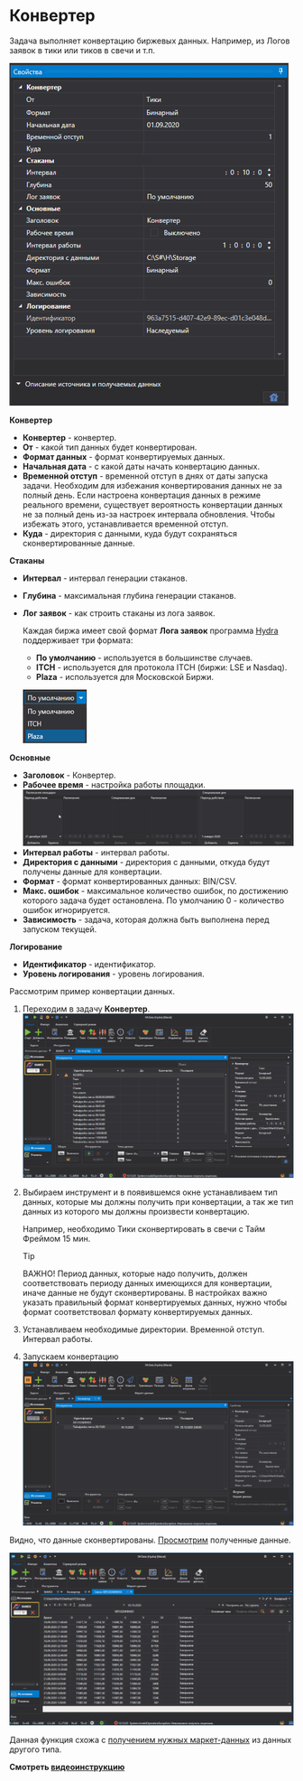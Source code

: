 # Конвертер

Задача выполняет конвертацию биржевых данных. Например, из Логов заявок в тики или тиков в свечи и т.п.

![hydra tasks converter](../../../images/hydra_tasks_converter.png)

**Конвертер**

- **Конвертер** \- конвертер. 
- **От** \- какой тип данных будет конвертирован. 
- **Формат данных** \- формат конвертируемых данных. 
- **Начальная дата** \- с какой даты начать конвертацию данных. 
- **Временной отступ** \- временной отступ в днях от даты запуска задачи. Необходим для избежания конвертирования данных не за полный день. Если настроена конвертация данных в режиме реального времени, существует вероятность конвертации данных не за полный день из\-за настроек интервала обновления. Чтобы избежать этого, устанавливается временной отступ. 
- **Куда** \- директория с данными, куда будут сохраняться сконвертированные данные. 

**Стаканы**

- **Интервал** \- интервал генерации стаканов. 
- **Глубина** \- максимальная глубина генерации стаканов. 
- **Лог заявок** \- как строить стаканы из лога заявок. 

  Каждая биржа имеет свой формат **Лога заявок** программа [Hydra](../../hydra.md) поддерживает три формата:
  - **По умолчанию** \- используется в большинстве случаев.
  - **ITCH** \- используется для протокола ITCH (биржи: LSE и Nasdaq).
  - **Plaza** \- используется для Московской Биржи.

  ![hydra choose ITCH Plaza 00](../../../images/hydra_choose_itch_plaza_00.png)

**Основные**

- **Заголовок** \- Конвертер. 
- **Рабочее время** \- настройка работы площадки. ![hydra tasks backup desk](../../../images/hydra_tasks_backup_desk.png)
- **Интервал работы** \- интервал работы. 
- **Директория с данными** \- директория с данными, откуда будут получены данные для конвертации. 
- **Формат** \- формат конвертированных данных: BIN\/CSV. 
- **Макс. ошибок** \- максимальное количество ошибок, по достижению которого задача будет остановлена. По умолчанию 0 \- количество ошибок игнорируется. 
- **Зависимость** \- задача, которая должна быть выполнена перед запуском текущей. 

**Логирование**

- **Идентификатор** \- идентификатор. 
- **Уровень логирования** \- уровень логирования. 

Рассмотрим пример конвертации данных.

1. Переходим в задачу **Конвертер**. ![hydra tasks converter 00](../../../images/hydra_tasks_converter_00.png)
2. Выбираем инструмент и в появившемся окне устанавливаем тип данных, которые мы должны получить при конвертации, а так же тип данных из которого мы должны произвести конвертацию.

   Например, необходимо Тики сконвертировать в свечи с Тайм Фреймом 15 мин.

   > [!TIP]
   > ВАЖНО\! Период данных, которые надо получить, должен соответствовать периоду данных имеющихся для конвертации, иначе данные не будут сконвертированы. В настройках важно указать правильный формат конвертируемых данных, нужно чтобы формат соответствовал формату конвертируемых данных. 
3. Устанавливаем необходимые директории. Временной отступ. Интервал работы. 
4. Запускаем конвертацию![hydra tasks converter 01](../../../images/hydra_tasks_converter_01.png)

Видно, что данные сконвертированы. [Просмотрим](../working_with_data/view_and_export.md) полученные данные.

![hydra tasks converter 02](../../../images/hydra_tasks_converter_02.png)

Данная функция схожа с [получением нужных маркет\-данных](../working_with_data/any_market_data_types.md) из данных другого типа.

**Смотреть [видеоинструкцию](../videos/converter_task.md)**

